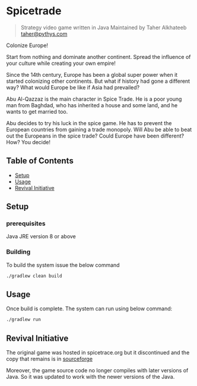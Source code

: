 # Spicetrade

> Strategy video game written in Java
> Maintained by Taher Alkhateeb <taher@pythys.com>

Colonize Europe!

Start from nothing and dominate another continent.
Spread the influence of your culture while creating your own empire!

Since the 14th century, Europe has been a global super power when it
started colonizing other continents. But what if history had gone a
different way? What would Europe be like if Asia had prevailed?

Abu Al-Qazzaz is the main character in Spice Trade. He is a poor young
man from Baghdad, who has inherited a house and some land, and he wants
to get married too.

Abu decides to try his luck in the spice game. He has to prevent the
European countries from gaining a trade monopoly. Will Abu be able to
beat out the Europeans in the spice trade?
Could Europe have been different?
How? You decide!

## Table of Contents

- [Setup](#setup)
- [Usage](#usage)
- [Revival Initiative](#revival-initiative)

## Setup

### prerequisites

Java JRE version 8 or above

### Building

To build the system issue the below command

```bash
./gradlew clean build
```

## Usage

Once build is complete. The system can run using below command:

```bash
./gradlew run
```

## Revival Initiative

The original game was hosted in spicetrace.org but it discontinued and the copy
that remains is in [sourceforge](https://sourceforge.net/projects/spicetrade)

Moreover, the game source code no longer compiles with later versions of Java.
So it was updated to work with the newer versions of the Java.
